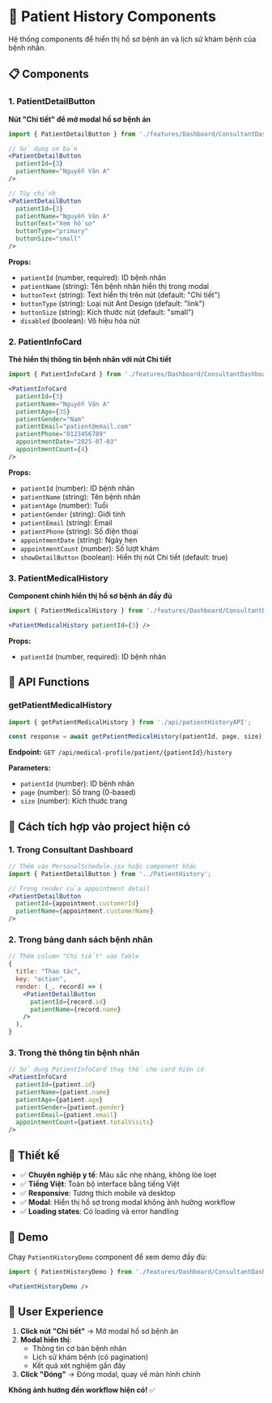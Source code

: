# 🏥 Patient History Components

Hệ thống components để hiển thị hồ sơ bệnh án và lịch sử khám bệnh của bệnh nhân.

## 📋 Components

### 1. PatientDetailButton
**Nút "Chi tiết" để mở modal hồ sơ bệnh án**

```jsx
import { PatientDetailButton } from './features/Dashboard/ConsultantDashboard/PatientHistory';

// Sử dụng cơ bản
<PatientDetailButton 
  patientId={3}
  patientName="Nguyễn Văn A"
/>

// Tùy chỉnh
<PatientDetailButton 
  patientId={3}
  patientName="Nguyễn Văn A"
  buttonText="Xem hồ sơ"
  buttonType="primary"
  buttonSize="small"
/>
```

**Props:**
- `patientId` (number, required): ID bệnh nhân
- `patientName` (string): Tên bệnh nhân hiển thị trong modal
- `buttonText` (string): Text hiển thị trên nút (default: "Chi tiết")
- `buttonType` (string): Loại nút Ant Design (default: "link")
- `buttonSize` (string): Kích thước nút (default: "small")
- `disabled` (boolean): Vô hiệu hóa nút

### 2. PatientInfoCard
**Thẻ hiển thị thông tin bệnh nhân với nút Chi tiết**

```jsx
import { PatientInfoCard } from './features/Dashboard/ConsultantDashboard/PatientHistory';

<PatientInfoCard
  patientId={3}
  patientName="Nguyễn Văn A"
  patientAge={35}
  patientGender="Nam"
  patientEmail="patient@email.com"
  patientPhone="0123456789"
  appointmentDate="2025-07-03"
  appointmentCount={4}
/>
```

**Props:**
- `patientId` (number): ID bệnh nhân
- `patientName` (string): Tên bệnh nhân
- `patientAge` (number): Tuổi
- `patientGender` (string): Giới tính
- `patientEmail` (string): Email
- `patientPhone` (string): Số điện thoại
- `appointmentDate` (string): Ngày hẹn
- `appointmentCount` (number): Số lượt khám
- `showDetailButton` (boolean): Hiển thị nút Chi tiết (default: true)

### 3. PatientMedicalHistory
**Component chính hiển thị hồ sơ bệnh án đầy đủ**

```jsx
import { PatientMedicalHistory } from './features/Dashboard/ConsultantDashboard/PatientHistory';

<PatientMedicalHistory patientId={3} />
```

**Props:**
- `patientId` (number, required): ID bệnh nhân

## 🔧 API Functions

### getPatientMedicalHistory
```jsx
import { getPatientMedicalHistory } from './api/patientHistoryAPI';

const response = await getPatientMedicalHistory(patientId, page, size);
```

**Endpoint:** `GET /api/medical-profile/patient/{patientId}/history`

**Parameters:**
- `patientId` (number): ID bệnh nhân
- `page` (number): Số trang (0-based)
- `size` (number): Kích thước trang

## 🎯 Cách tích hợp vào project hiện có

### 1. Trong Consultant Dashboard
```jsx
// Thêm vào PersonalSchedule.jsx hoặc component khác
import { PatientDetailButton } from '../PatientHistory';

// Trong render của appointment detail
<PatientDetailButton 
  patientId={appointment.customerId}
  patientName={appointment.customerName}
/>
```

### 2. Trong bảng danh sách bệnh nhân
```jsx
// Thêm column "Chi tiết" vào Table
{
  title: "Thao tác",
  key: "action",
  render: (_, record) => (
    <PatientDetailButton 
      patientId={record.id}
      patientName={record.name}
    />
  ),
}
```

### 3. Trong thẻ thông tin bệnh nhân
```jsx
// Sử dụng PatientInfoCard thay thế cho card hiện có
<PatientInfoCard
  patientId={patient.id}
  patientName={patient.name}
  patientAge={patient.age}
  patientGender={patient.gender}
  patientEmail={patient.email}
  appointmentCount={patient.totalVisits}
/>
```

## 🎨 Thiết kế

- ✅ **Chuyên nghiệp y tế**: Màu sắc nhẹ nhàng, không lòe loẹt
- ✅ **Tiếng Việt**: Toàn bộ interface bằng tiếng Việt
- ✅ **Responsive**: Tương thích mobile và desktop
- ✅ **Modal**: Hiển thị hồ sơ trong modal không ảnh hưởng workflow
- ✅ **Loading states**: Có loading và error handling

## 🚀 Demo

Chạy `PatientHistoryDemo` component để xem demo đầy đủ:

```jsx
import { PatientHistoryDemo } from './features/Dashboard/ConsultantDashboard/PatientHistory';

<PatientHistoryDemo />
```

## 📱 User Experience

1. **Click nút "Chi tiết"** → Mở modal hồ sơ bệnh án
2. **Modal hiển thị**:
   - Thông tin cơ bản bệnh nhân
   - Lịch sử khám bệnh (có pagination)
   - Kết quả xét nghiệm gần đây
3. **Click "Đóng"** → Đóng modal, quay về màn hình chính

**Không ảnh hưởng đến workflow hiện có!** ✅
